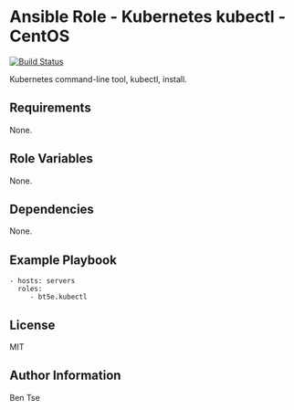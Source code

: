Ansible Role - Kubernetes kubectl - CentOS
==========================================

[![Build Status](https://travis-ci.org/bt5e/ansible-role-kubectl.svg?branch=master)](https://travis-ci.org/bt5e/ansible-role-kubectl)

Kubernetes command-line tool, kubectl, install.

Requirements
------------

None.

Role Variables
--------------

None.

Dependencies
------------

None.

Example Playbook
----------------

    - hosts: servers
      roles:
         - bt5e.kubectl

License
-------

MIT

Author Information
------------------

Ben Tse
